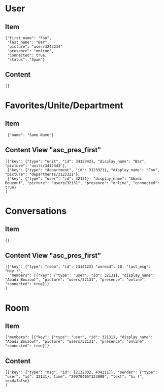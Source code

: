User
====

Item
----

    {"first_name": "Foo",
     "last_name": "Bar",
     "picture": "user/3243214"
     "presence": "online",
     "connected": true,
     "status": "Spam"}

Content
-------

    []


Favorites/Unite/Department
==========================

Item
----

     {"name": "Some Name"}


Content View "asc_pres_first"
-----------------------------

    [{"key": {"type": "unit", "id": 3412343}, "display_name": "Bar", "picture": "units/3412343"},
     {"key": {"type": "department", "id": 3123321}, "display_name": "Foo", "picture": "departments/3123321"},
     {"key": {"type": "user", "id": 32131}, "display_name": "Abadi Bouzouf", "picture": "users/32131", "presence": "online", "connected": true}
    ]


Conversations
=============

Item
----

    {}


Content View "asc_pres_first"
-----------------------------

    [{"key": {"type": "room", "id": 2314123} "unread": 10, "last_msg": "Hey !",
      "members": [{"key": {"type": "user", "id": 32131}, "display_name": "Abadi Bouzouf", "picture": "users/32131", "presence": "online", "connected": true}]}
    ]


Room
====

Item
----

    {"members": [{"key": {"type": "user", "id": 32131}, "display_name": "Abadi Bouzouf", "picture": "users/32131", "presence": "online", "connected": true}]}

Content
-------

    [{"key": {"type": "msg", "id": [2132332, 434211]}, "sender": {"type": "user", "id": 32131}, time": "20070405T123000", "text": "hi !", read=false}
    ]
